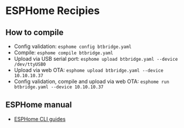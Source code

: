 # ESPHome Recipies

## How to compile
- Config validation: `esphome config btbridge.yaml`
- Compile: `esphome compile btbridge.yaml`
- Upload via USB serial port: `esphome upload btbridge.yaml --device /dev/ttyUSB0`
- Upload via web OTA: `esphome upload btbridge.yaml --device 10.10.10.37`
- Config validation, compile and upload via web OTA: `esphome run btbridge.yaml --device 10.10.10.37`

## ESPHome manual
- [ESPHome CLI guides](https://esphome.io/guides/cli)
